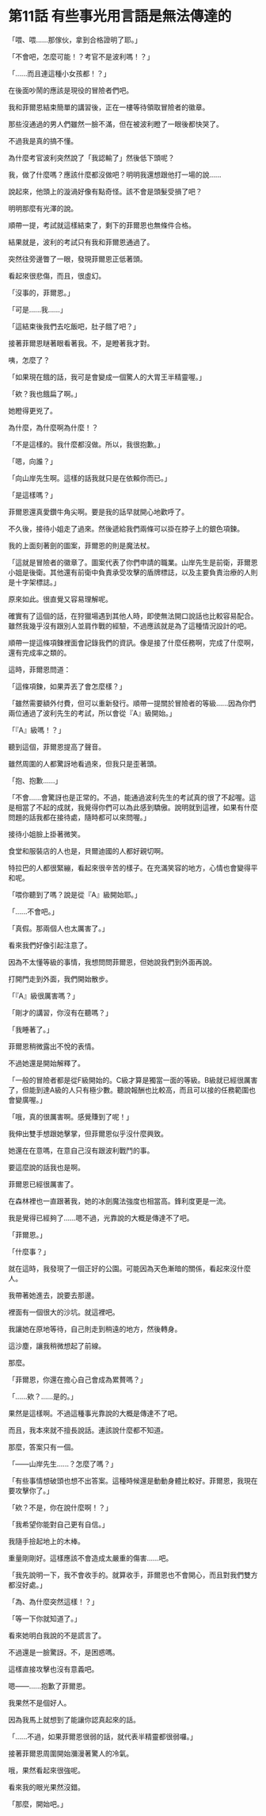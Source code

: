 # 第11話 有些事光用言語是無法傳達的

「喂、喂......那傢伙，拿到合格證明了耶。」

「不會吧，怎麼可能！？考官不是波利嗎！？」

「......而且連這種小女孩都！？」

在後面吵鬧的應該是現役的冒險者們吧。

我和菲爾恩結束簡單的講習後，正在一樓等待領取冒險者的徽章。

那些沒通過的男人們雖然一臉不滿，但在被波利瞪了一眼後都快哭了。

不過我是真的搞不懂。

為什麼考官波利突然說了「我認輸了」然後低下頭呢？

我，做了什麼嗎？應該什麼都沒做吧？明明我還想跟他打一場的說......

說起來，他頭上的漩渦好像有點奇怪。該不會是頭髮受損了吧？

明明那麼有光澤的說。

順帶一提，考試就這樣結束了，剩下的菲爾恩也無條件合格。

結果就是，波利的考試只有我和菲爾恩通過了。

突然往旁邊瞥了一眼，發現菲爾恩正低著頭。

看起來很悲傷，而且，很虛幻。

「沒事的，菲爾恩。」

「可是......我......」

「這結束後我們去吃飯吧，肚子餓了吧？」

接著菲爾恩瞇著眼看著我。不，是瞪著我才對。

咦，怎麼了？

「如果現在餓的話，我可是會變成一個驚人的大胃王半精靈喔。」

「欸？我也餓扁了啊。」

她瞪得更兇了。

為什麼，為什麼啊為什麼！？

「不是這樣的。我什麼都沒做。所以，我很抱歉。」

「嗯，向誰？」

「向山岸先生啊。這樣的話我就只是在依賴你而已。」

「是這樣嗎？」

菲爾恩還真愛鑽牛角尖啊。要是我的話早就開心地歡呼了。

不久後，接待小姐走了過來。然後遞給我們兩條可以掛在脖子上的銀色項鍊。

我的上面刻著劍的圖案，菲爾恩的則是魔法杖。

「這就是冒險者的徽章了。圖案代表了你們申請的職業。山岸先生是前衛，菲爾恩小姐是後衛。其他還有前衛中負責承受攻擊的盾牌標誌，以及主要負責治療的人則是十字架標誌。」

原來如此。很直覺又容易理解呢。

確實有了這個的話，在狩獵場遇到其他人時，即使無法開口說話也比較容易配合。雖然我幾乎沒有跟別人並肩作戰的經驗，不過應該就是為了這種情況設計的吧。

順帶一提這條項鍊裡面會記錄我們的資訊。像是接了什麼任務啊，完成了什麼啊，還有完成率之類的。

這時，菲爾恩問道：

「這條項鍊，如果弄丟了會怎麼樣？」

「雖然需要額外付費，但可以重新發行。順帶一提關於冒險者的等級......因為你們兩位通過了波利先生的考試，所以會從『A』級開始。」

「『A』級嗎！？」

聽到這個，菲爾恩提高了聲音。

雖然周圍的人都驚訝地看過來，但我只是歪著頭。

「抱、抱歉......」

「不會......會驚訝也是正常的。不過，能通過波利先生的考試真的很了不起喔。這是相當了不起的成就，我覺得你們可以為此感到驕傲。說明就到這裡，如果有什麼問題的話我都在接待處，隨時都可以來問喔。」

接待小姐臉上掛著微笑。

食堂和服裝店的人也是，貝爾迪國的人都好親切啊。

特拉巴的人都很緊繃，看起來很辛苦的樣子。在充滿笑容的地方，心情也會變得平和呢。

「喂你聽到了嗎？說是從『A』級開始耶。」

「......不會吧。」

「真假。那兩個人也太厲害了。」

看來我們好像引起注意了。

因為不太懂等級的事情，我想問問菲爾恩，但她說我們到外面再說。

打開門走到外面，我們開始散步。

「『A』級很厲害嗎？」

「剛才的講習，你沒有在聽嗎？」

「我睡著了。」

菲爾恩稍微露出不悅的表情。

不過她還是開始解釋了。

「一般的冒險者都是從F級開始的。C級才算是獨當一面的等級。B級就已經很厲害了，但能到達A級的人只有極少數。聽說報酬也比較高，而且可以接的任務範圍也會變廣喔。」

「哦，真的很厲害啊。感覺賺到了呢！」

我伸出雙手想跟她擊掌，但菲爾恩似乎沒什麼興致。

她還在在意嗎，在意自己沒有跟波利戰鬥的事。

要這麼說的話我也是啊。

菲爾恩已經很厲害了。

在森林裡也一直跟著我，她的冰劍魔法強度也相當高。鋒利度更是一流。

我是覺得已經夠了......嗯不過，光靠說的大概是傳達不了吧。

「菲爾恩。」

「什麼事？」

就在這時，我發現了一個正好的公園。可能因為天色漸暗的關係，看起來沒什麼人。

我帶著她進去，說要去那邊。

裡面有一個很大的沙坑。就這裡吧。

我讓她在原地等待，自己則走到稍遠的地方，然後轉身。

這沙塵，讓我稍微想起了前線。

那麼。

「菲爾恩，你還在擔心自己會成為累贅嗎？」

「......欸？......是的。」

果然是這樣啊。不過這種事光靠說的大概是傳達不了吧。

而且，我本來就不擅長說話。連該說什麼都不知道。

那麼，答案只有一個。

「——山岸先生......？怎麼了嗎？」

「有些事情想破頭也想不出答案。這種時候還是動動身體比較好。菲爾恩，我現在要攻擊你了。」

「欸？不是，你在說什麼啊！？」

「我希望你能對自己更有自信。」

我隨手撿起地上的木棒。

重量剛剛好。這樣應該不會造成太嚴重的傷害......吧。

「我先說明一下，我不會收手的。就算收手，菲爾恩也不會開心，而且對我們雙方都沒好處。」

「為、為什麼突然這樣！？」

「等一下你就知道了。」

看來她明白我說的不是謊言了。

不過還是一臉驚訝。不，是困惑嗎。

這樣直接攻擊也沒有意義吧。

嗯——......抱歉了菲爾恩。

我果然不是個好人。

因為我馬上就想到了能讓你認真起來的話。

「......不過，如果菲爾恩很弱的話，就代表半精靈都很弱囉。」

接著菲爾恩周圍開始瀰漫著驚人的冷氣。

哦，果然看起來很強呢。

看來我的眼光果然沒錯。

「那麼，開始吧。」